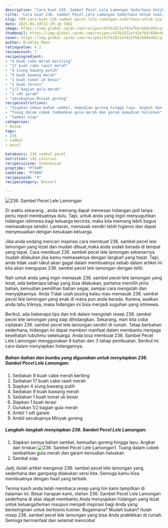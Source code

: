 ```yaml
---
description: "Cara buat 236. Sambel Pecel Lele Lamongan Sederhana Untuk Jualan"
title: "Cara buat 236. Sambel Pecel Lele Lamongan Sederhana Untuk Jualan"
slug: 599-cara-buat-236-sambel-pecel-lele-lamongan-sederhana-untuk-jualan
date: 2021-04-19T12:29:18.746Z
image: https://img-global.cpcdn.com/recipes/437b2821ef42efb8/680x482cq70/236-sambel-pecel-lele-lamongan-foto-resep-utama.jpg
thumbnail: https://img-global.cpcdn.com/recipes/437b2821ef42efb8/680x482cq70/236-sambel-pecel-lele-lamongan-foto-resep-utama.jpg
cover: https://img-global.cpcdn.com/recipes/437b2821ef42efb8/680x482cq70/236-sambel-pecel-lele-lamongan-foto-resep-utama.jpg
author: Bradley Mann
ratingvalue: 4.2
reviewcount: 7
recipeingredient:
- "9 buah cabe merah keriting"
- "17 buah cabe rawit merah"
- "4 siung bawang putih"
- "9 buah bawang merah"
- "1 buah tomat uk besar"
- "1 buah terasi"
- "1/2 bagian gula merah"
- "1 sdt garam"
- "secukupnya Minyak goreng"
recipeinstructions:
- "Siapkan semua bahan sambel, kemudian goreng hingga layu. Angkat dan tiriskan"
- "Tuang dalam cobek tambahkan gula merah dan garam kemudian haluskan"
- "Sambal siap"
categories:
- Resep
tags:
- 236
- sambel
- pecel

katakunci: 236 sambel pecel 
nutrition: 143 calories
recipecuisine: Indonesian
preptime: "PT34M"
cooktime: "PT46M"
recipeyield: "4"
recipecategory: Dessert

---
```



![236. Sambel Pecel Lele Lamongan](https://img-global.cpcdn.com/recipes/437b2821ef42efb8/680x482cq70/236-sambel-pecel-lele-lamongan-foto-resep-utama.jpg)

Di waktu  sekarang , anda memang dapat memesan hidangan jadi tanpa perlu repot membuatnya dulu. Tapi, untuk anda yang ingin menyuguhkan hidangan istimewa bagi keluarga tercinta, maka kita memang lebih bagus memasaknya sendiri. Lantaran, memasak sendiri lebih higienis dan dapat menyesuaikan dengan kesukaan keluarga.

Jika anda sedang mencari inspirasi cara membuat 236. sambel pecel lele lamongan yang lezat dan mudah dibuat,maka anda sudah berada di tempat yang tepat. Cara membuat 236. sambel pecel lele lamongan  sebenarnya mudah dilakukan jika kamu memasaknya dengan langkah yang tepat. Tapi, anda tidak usah takut akan gagal dalam membuatnya 
sebab dalam artikel ini kita akan mengupas 236. sambel pecel lele lamongan dengan teliti.  



Nah untuk anda yang ingin memasak 236. sambel pecel lele lamongan yang lezat, ada beberapa tahap yang bisa dilakukan, pertama memilih jenis bahan, kemudian pemilihan bahan segar, sampai cara mengolah dan menyajikannya. Anda Tidak usah pusing kalau mau memasak 236. sambel pecel lele lamongan yang enak di mana pun anda berada. Karena, asalkan anda  tahu triknya, maka hidangan ini bisa menjadi suguhan yang istimewa.

Berikut, ada beberapa tips dan trik dalam mengolah resep 236. sambel pecel lele lamongan yang siap dihidangkan. Sekarang, mari kita coba ciptakan 236. sambel pecel lele lamongan sendiri di rumah. Tetap berbahan sederhana, hidangan ini dapat memberi manfaat dalam membantu menjaga kesehatan tubuhmu sekeluarga. Anda bisa membuat 236. Sambel Pecel Lele Lamongan menggunakan 9 bahan dan 3 tahap pembuatan. Berikut ini cara dalam menyiapkan hidangannya.

<!--inarticleads1-->

##### Bahan-bahan dan bumbu yang digunakan untuk menyiapkan 236. Sambel Pecel Lele Lamongan:

1. Sediakan 9 buah cabe merah keriting
1. Sediakan 17 buah cabe rawit merah
1. Siapkan 4 siung bawang putih
1. Sediakan 9 buah bawang merah
1. Sediakan 1 buah tomat uk besar
1. Siapkan 1 buah terasi
1. Gunakan 1/2 bagian gula merah
1. Ambil 1 sdt garam
1. Ambil secukupnya Minyak goreng




<!--inarticleads2-->

##### Langkah-langkah menyiapkan 236. Sambel Pecel Lele Lamongan:

1. Siapkan semua bahan sambel, kemudian goreng hingga layu. Angkat dan tiriskan
<img src="https://img-global.cpcdn.com/steps/7f577ed908e2a8f6/160x128cq70/236-sambel-pecel-lele-lamongan-langkah-memasak-1-foto.jpg" alt="236. Sambel Pecel Lele Lamongan">1. Tuang dalam cobek tambahkan gula merah dan garam kemudian haluskan
1. Sambal siap




Jadi, itulah artikel mengenai  236. sambel pecel lele lamongan  yang sederhana dan gampang dilakukan versi kita. Semoga kamu bisa membuatnya dengan hasil yang terbaik. 

Terima kasih anda telah membaca resep yang tim kami tampilkan di halaman ini. Besar harapan kami, olahan  236. Sambel Pecel Lele Lamongan sederhana di atas dapat membantu Anda menyiapkan hidangan yang lezat untuk keluarga/teman maupun menjadi inspirasi bagi Anda yang berkeinginan untuk berbisnis kuliner. Bagaimana? Mudah bukan? Itulah resep 236. sambel pecel lele lamongan yang bisa Anda praktikkan di rumah. Semoga bermanfaat dan selamat mencoba!


